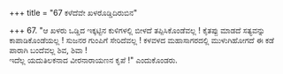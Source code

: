 +++
title = "67 ಕಳೆದೆವೇ ಖಳರೊಡ್ಡಿದಿರುಬಿನ"

+++
67. "ಆ ಖಳರು ಒಡ್ಡಿದ ಇಕ್ಕಟ್ಟಿನ ಕುಳಿಗಳಲ್ಲಿ ಬೀಳದೆ ತಪ್ಪಿಸಿಕೊಂಡೆವಲ್ಲ ! ಕೈತಪ್ಪು ಮಾಡದೆ ಸತ್ಯವನ್ನು ಕಾಪಾಡಿಕೊಂಡೆಯಲ್ಲ ! ಸುಜನರ ಗುಂಪಿಗೆ ಸೇರಿದೆವಲ್ಲ ! ಕಳವಳದ ಮಹಾಸಾಗರದಲ್ಲಿ ಮುಳುಗಿಹೋಗದೆ ಈ ಕಡೆ ಪಾರಾಗಿ ಬಂದೆವಲ್ಲ ಶಿವ, ಶಿವಾ !   
ಇದೆಲ್ಲ ಯದುತಿಲಕನಾದ ವೀರನಾರಾಯಣನ ಕೃಪೆ !" ಎಂದುಕೊಂಡರು.